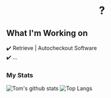 <h1 align="center">?</h1>

## What I'm Working on
✔️ Retrieve | Autocheckout Software\
✔️ ... 

### My Stats

![Tom's github stats](https://github-readme-stats.vercel.app/api?username=tmprnjc&show_icons=true&theme=highcontrast&include_all_commits=true&hide=issues&count_private=true)
![Top Langs](https://github-readme-stats.vercel.app/api/top-langs/?username=tmprnjc&layout=compact&theme=highcontrast&langs_count=6&count_private=true)
